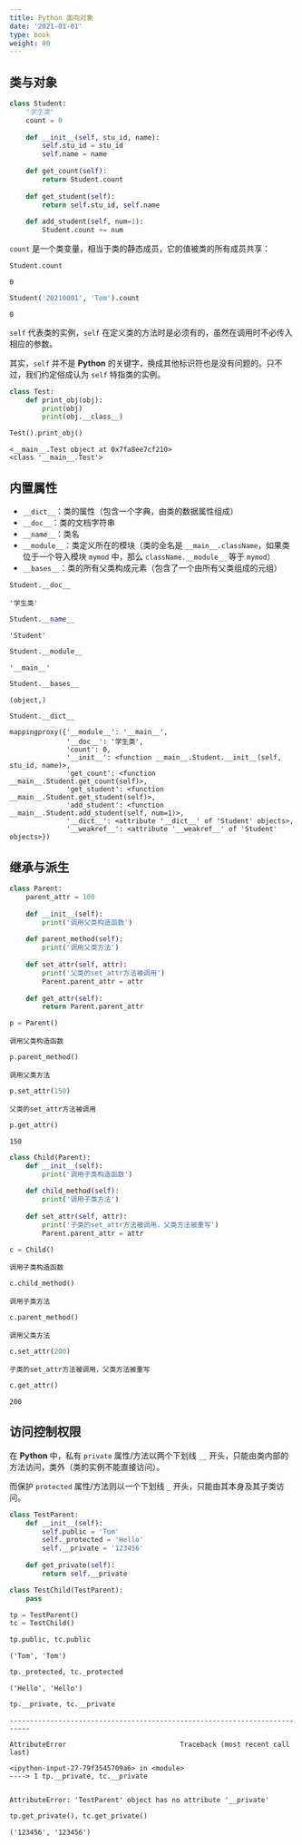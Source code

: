 ```yaml
---
title: Python 面向对象
date: '2021-01-01'
type: book
weight: 80
---
```


<!--more-->

## 类与对象


```python
class Student:
    "学生类"
    count = 0
    
    def __init__(self, stu_id, name):
        self.stu_id = stu_id
        self.name = name
        
    def get_count(self):
        return Student.count
    
    def get_student(self):
        return self.stu_id, self.name
    
    def add_student(self, num=1):
        Student.count += num
```

`count` 是一个类变量，相当于类的静态成员，它的值被类的所有成员共享：


```python
Student.count
```




    0




```python
Student('20210001', 'Tom').count
```




    0



`self` 代表类的实例，`self` 在定义类的方法时是必须有的，虽然在调用时不必传入相应的参数。

其实，`self` 并不是 **Python** 的关键字，换成其他标识符也是没有问题的。只不过，我们约定俗成认为 `self` 特指类的实例。


```python
class Test:
    def print_obj(obj):
        print(obj)
        print(obj.__class__)
```


```python
Test().print_obj()
```

    <__main__.Test object at 0x7fa8ee7cf210>
    <class '__main__.Test'>


## 内置属性

- `__dict__`：类的属性（包含一个字典，由类的数据属性组成）
- `__doc__`：类的文档字符串
- `__name__`：类名
- `__module__`：类定义所在的模块（类的全名是 `__main__.className`，如果类位于一个导入模块 `mymod` 中，那么 `className.__module__` 等于 `mymod`）
- `__bases__`：类的所有父类构成元素（包含了一个由所有父类组成的元组）


```python
Student.__doc__
```




    '学生类'




```python
Student.__name__
```




    'Student'




```python
Student.__module__
```




    '__main__'




```python
Student.__bases__
```




    (object,)




```python
Student.__dict__
```




    mappingproxy({'__module__': '__main__',
                  '__doc__': '学生类',
                  'count': 0,
                  '__init__': <function __main__.Student.__init__(self, stu_id, name)>,
                  'get_count': <function __main__.Student.get_count(self)>,
                  'get_student': <function __main__.Student.get_student(self)>,
                  'add_student': <function __main__.Student.add_student(self, num=1)>,
                  '__dict__': <attribute '__dict__' of 'Student' objects>,
                  '__weakref__': <attribute '__weakref__' of 'Student' objects>})



## 继承与派生


```python
class Parent:
    parent_attr = 100
    
    def __init__(self):
        print('调用父类构造函数')
 
    def parent_method(self):
        print('调用父类方法')
 
    def set_attr(self, attr):
        print('父类的set_attr方法被调用')
        Parent.parent_attr = attr
 
    def get_attr(self):
        return Parent.parent_attr
```


```python
p = Parent()
```

    调用父类构造函数



```python
p.parent_method()
```

    调用父类方法



```python
p.set_attr(150)
```

    父类的set_attr方法被调用



```python
p.get_attr()
```




    150




```python
class Child(Parent):
    def __init__(self):
        print('调用子类构造函数')
        
    def child_method(self):
        print('调用子类方法')
        
    def set_attr(self, attr):
        print('子类的set_attr方法被调用，父类方法被重写')
        Parent.parent_attr = attr
```


```python
c = Child()
```

    调用子类构造函数



```python
c.child_method()
```

    调用子类方法



```python
c.parent_method()
```

    调用父类方法



```python
c.set_attr(200)
```

    子类的set_attr方法被调用，父类方法被重写



```python
c.get_attr()
```




    200



## 访问控制权限

在 **Python** 中，私有 `private` 属性/方法以两个下划线 `__` 开头，只能由类内部的方法访问，类外（类的实例不能直接访问）。

而保护 `protected` 属性/方法则以一个下划线 `_` 开头，只能由其本身及其子类访问。


```python
class TestParent:
    def __init__(self):
        self.public = 'Tom'
        self._protected = 'Hello'
        self.__private = '123456'
        
    def get_private(self):
        return self.__private
```


```python
class TestChild(TestParent):
    pass
```


```python
tp = TestParent()
tc = TestChild()
```


```python
tp.public, tc.public
```




    ('Tom', 'Tom')




```python
tp._protected, tc._protected
```




    ('Hello', 'Hello')




```python
tp.__private, tc.__private
```


    ---------------------------------------------------------------------------

    AttributeError                            Traceback (most recent call last)

    <ipython-input-27-79f3545709a6> in <module>
    ----> 1 tp.__private, tc.__private
    

    AttributeError: 'TestParent' object has no attribute '__private'



```python
tp.get_private(), tc.get_private()
```




    ('123456', '123456')


